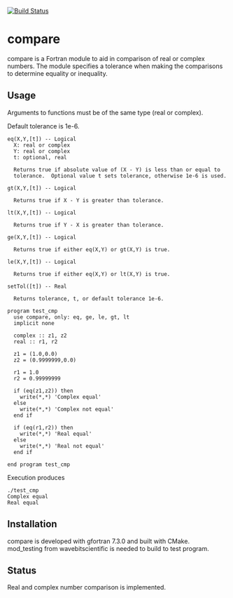 [![Build Status](https://travis-ci.com/tcanich/compare.svg?branch=master)](https://travis-ci.com/tcanich/compare)

# compare

compare is a Fortran module to aid in comparison of real or complex
numbers.  The module specifies a tolerance when making the comparisons to
determine equality or inequality.  


## Usage

Arguments to functions must be of the same type (real or complex).

Default tolerance is 1e-6.

```
eq(X,Y,[t]) -- Logical 
  X: real or complex
  Y: real or complex
  t: optional, real

  Returns true if absolute value of (X - Y) is less than or equal to
  tolerance.  Optional value t sets tolerance, otherwise 1e-6 is used.

gt(X,Y,[t]) -- Logical 

  Returns true if X - Y is greater than tolerance.

lt(X,Y,[t]) -- Logical 

  Returns true if Y - X is greater than tolerance.

ge(X,Y,[t]) -- Logical 

  Returns true if either eq(X,Y) or gt(X,Y) is true.

le(X,Y,[t]) -- Logical 

  Returns true if either eq(X,Y) or lt(X,Y) is true.

setTol([t]) -- Real

  Returns tolerance, t, or default tolerance 1e-6.

```


```
program test_cmp
  use compare, only: eq, ge, le, gt, lt
  implicit none

  complex :: z1, z2
  real :: r1, r2

  z1 = (1.0,0.0)
  z2 = (0.9999999,0.0)

  r1 = 1.0
  r2 = 0.99999999

  if (eq(z1,z2)) then
    write(*,*) 'Complex equal'
  else
    write(*,*) 'Complex not equal'
  end if

  if (eq(r1,r2)) then
    write(*,*) 'Real equal'
  else
    write(*,*) 'Real not equal'
  end if

end program test_cmp
```

Execution produces

```
./test_cmp
Complex equal
Real equal
```

## Installation

compare is developed with gfortran 7.3.0 and built with CMake.  
mod_testing from wavebitscientific is needed to build to test program.


## Status

Real and complex number comparison is implemented.
